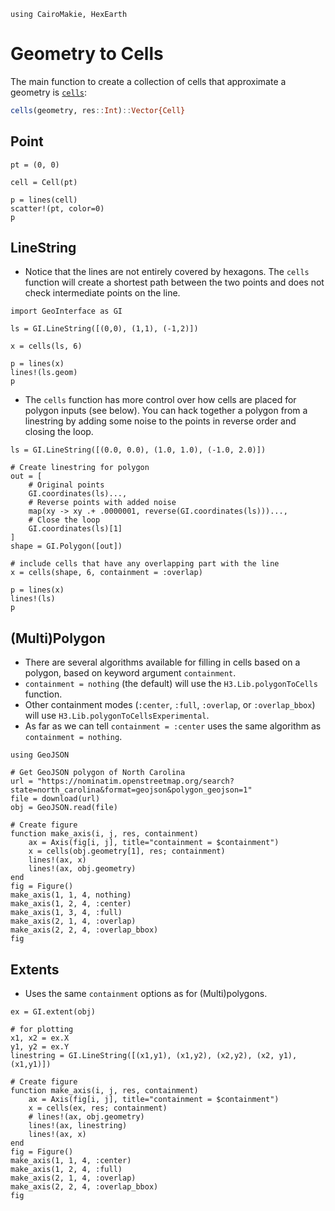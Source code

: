 ```@setup geom
using CairoMakie, HexEarth
```

# Geometry to Cells

The main function to create a collection of cells that approximate a geometry is [`cells`](@ref):

```julia
cells(geometry, res::Int)::Vector{Cell}
```

## Point

```@example geom
pt = (0, 0)

cell = Cell(pt)

p = lines(cell)
scatter!(pt, color=0)
p
```

## LineString

- Notice that the lines are not entirely covered by hexagons.  The `cells` function will create a
shortest path between the two points and does not check intermediate points on the line.


```@example geom
import GeoInterface as GI

ls = GI.LineString([(0,0), (1,1), (-1,2)])

x = cells(ls, 6)

p = lines(x)
lines!(ls.geom)
p
```

- The `cells` function has more control over how cells are placed for polygon inputs (see below).  You can hack together a polygon from a linestring by adding some noise to the points in reverse order and closing the loop.

```@example geom
ls = GI.LineString([(0.0, 0.0), (1.0, 1.0), (-1.0, 2.0)])

# Create linestring for polygon
out = [
    # Original points
    GI.coordinates(ls)...,
    # Reverse points with added noise
    map(xy -> xy .+ .0000001, reverse(GI.coordinates(ls)))...,
    # Close the loop
    GI.coordinates(ls)[1]
]
shape = GI.Polygon([out])

# include cells that have any overlapping part with the line
x = cells(shape, 6, containment = :overlap)

p = lines(x)
lines!(ls)
p
```

## (Multi)Polygon

- There are several algorithms available for filling in cells based on a polygon, based on keyword argument `containment`.
- `containment = nothing` (the default) will use the `H3.Lib.polygonToCells` function.
- Other containment modes (`:center`, `:full`, `:overlap`, or `:overlap_bbox`) will use `H3.Lib.polygonToCellsExperimental`.
- As far as we can tell `containment = :center` uses the same algorithm as `containment = nothing`.

```@example geom
using GeoJSON

# Get GeoJSON polygon of North Carolina
url = "https://nominatim.openstreetmap.org/search?state=north_carolina&format=geojson&polygon_geojson=1"
file = download(url)
obj = GeoJSON.read(file)

# Create figure
function make_axis(i, j, res, containment)
    ax = Axis(fig[i, j], title="containment = $containment")
    x = cells(obj.geometry[1], res; containment)
    lines!(ax, x)
    lines!(ax, obj.geometry)
end
fig = Figure()
make_axis(1, 1, 4, nothing)
make_axis(1, 2, 4, :center)
make_axis(1, 3, 4, :full)
make_axis(2, 1, 4, :overlap)
make_axis(2, 2, 4, :overlap_bbox)
fig
```

## Extents

- Uses the same `containment` options as for (Multi)polygons.

```@example geom
ex = GI.extent(obj)

# for plotting
x1, x2 = ex.X
y1, y2 = ex.Y
linestring = GI.LineString([(x1,y1), (x1,y2), (x2,y2), (x2, y1), (x1,y1)])

# Create figure
function make_axis(i, j, res, containment)
    ax = Axis(fig[i, j], title="containment = $containment")
    x = cells(ex, res; containment)
    # lines!(ax, obj.geometry)
    lines!(ax, linestring)
    lines!(ax, x)
end
fig = Figure()
make_axis(1, 1, 4, :center)
make_axis(1, 2, 4, :full)
make_axis(2, 1, 4, :overlap)
make_axis(2, 2, 4, :overlap_bbox)
fig
```
